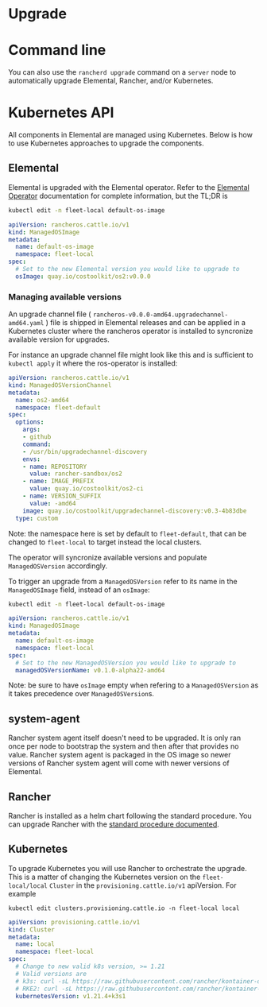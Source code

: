 # Upgrade

# Command line

You can also use the `rancherd upgrade` command on a `server` node to automatically 
upgrade Elemental, Rancher, and/or Kubernetes.

# Kubernetes API

All components in Elemental are managed using Kubernetes. Below is how
to use Kubernetes approaches to upgrade the components.

## Elemental

Elemental is upgraded with the Elemental operator. Refer to the
[Elemental Operator](https://github.com/rancher/elemental-operator/blob/main/README.md) documentation for complete information, but the
TL;DR is

```bash
kubectl edit -n fleet-local default-os-image
```
```yaml
apiVersion: rancheros.cattle.io/v1
kind: ManagedOSImage
metadata:
  name: default-os-image
  namespace: fleet-local
spec:
  # Set to the new Elemental version you would like to upgrade to
  osImage: quay.io/costoolkit/os2:v0.0.0
```

### Managing available versions

An upgrade channel file (
`rancheros-v0.0.0-amd64.upgradechannel-amd64.yaml` ) file is shipped
in Elemental releases and can be applied in a Kubernetes cluster where the rancheros operator is installed to syncronize available version for upgrades.


For instance an upgrade channel file might look like this and is sufficient to `kubectl apply` it where the ros-operator is installed: 
```yaml
apiVersion: rancheros.cattle.io/v1
kind: ManagedOSVersionChannel
metadata:
  name: os2-amd64
  namespace: fleet-default
spec:
  options:
    args:
    - github
    command:
    - /usr/bin/upgradechannel-discovery
    envs:
    - name: REPOSITORY
      value: rancher-sandbox/os2
    - name: IMAGE_PREFIX
      value: quay.io/costoolkit/os2-ci
    - name: VERSION_SUFFIX
      value: -amd64
    image: quay.io/costoolkit/upgradechannel-discovery:v0.3-4b83dbe
  type: custom
```

Note: the namespace here is set by default to `fleet-default`, that can be changed to `fleet-local` to target instead the local clusters.

The operator will syncronize available versions and populate `ManagedOSVersion` accordingly. 

To trigger an upgrade from a `ManagedOSVersion` refer to its name in the `ManagedOSImage` field, instead of an `osImage`: 

```bash
kubectl edit -n fleet-local default-os-image
```

```yaml
apiVersion: rancheros.cattle.io/v1
kind: ManagedOSImage
metadata:
  name: default-os-image
  namespace: fleet-local
spec:
  # Set to the new ManagedOSVersion you would like to upgrade to
  managedOSVersionName: v0.1.0-alpha22-amd64
```

Note: be sure to have `osImage` empty when refering to a `ManagedOSVersion` as it takes precedence over `ManagedOSVersion`s.

## system-agent

Rancher system agent itself doesn't need to be upgraded. It is only ran once per node
to bootstrap the system and then after that provides no value. Rancher
system agent is
packaged in the OS image so newer versions of Rancher system agent will come with newer
versions of Elemental.

## Rancher
Rancher is installed as a helm chart following the standard procedure. You can upgrade
Rancher with the [standard procedure documented](https://rancher.com/docs/rancher/v2.6/en/installation/install-rancher-on-k8s/upgrades/).

## Kubernetes
To upgrade Kubernetes you will use Rancher to orchestrate the upgrade. This is a matter of changing
the Kubernetes version on the `fleet-local/local` `Cluster` in the `provisioning.cattle.io/v1`
apiVersion.  For example

```shell
kubectl edit clusters.provisioning.cattle.io -n fleet-local local
```
```yaml
apiVersion: provisioning.cattle.io/v1
kind: Cluster
metadata:
  name: local
  namespace: fleet-local
spec:
  # Change to new valid k8s version, >= 1.21
  # Valid versions are
  # k3s: curl -sL https://raw.githubusercontent.com/rancher/kontainer-driver-metadata/release-v2.6/data/data.json | jq -r '.k3s.releases[].version'
  # RKE2: curl -sL https://raw.githubusercontent.com/rancher/kontainer-driver-metadata/release-v2.6/data/data.json | jq -r '.rke2.releases[].version'
  kubernetesVersion: v1.21.4+k3s1
```

